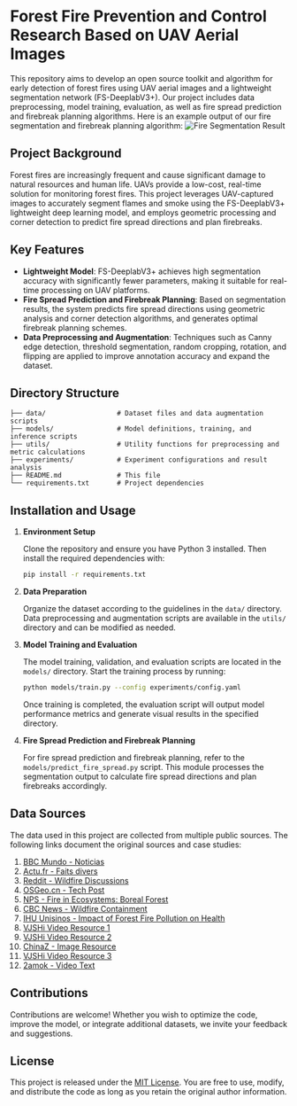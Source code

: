 # Forest Fire Prevention and Control Research Based on UAV Aerial Images

This repository aims to develop an open source toolkit and algorithm for early detection of forest fires using UAV aerial images and a lightweight segmentation network (FS-DeeplabV3+). Our project includes data preprocessing, model training, evaluation, as well as fire spread prediction and firebreak planning algorithms.
Here is an example output of our fire segmentation and firebreak planning algorithm:
![Fire Segmentation Result](./result.jpg)

## Project Background

Forest fires are increasingly frequent and cause significant damage to natural resources and human life. UAVs provide a low-cost, real-time solution for monitoring forest fires. This project leverages UAV-captured images to accurately segment flames and smoke using the FS-DeeplabV3+ lightweight deep learning model, and employs geometric processing and corner detection to predict fire spread directions and plan firebreaks.

## Key Features

- **Lightweight Model**: FS-DeeplabV3+ achieves high segmentation accuracy with significantly fewer parameters, making it suitable for real-time processing on UAV platforms.
- **Fire Spread Prediction and Firebreak Planning**: Based on segmentation results, the system predicts fire spread directions using geometric analysis and corner detection algorithms, and generates optimal firebreak planning schemes.
- **Data Preprocessing and Augmentation**: Techniques such as Canny edge detection, threshold segmentation, random cropping, rotation, and flipping are applied to improve annotation accuracy and expand the dataset.

## Directory Structure

```
├── data/                  # Dataset files and data augmentation scripts
├── models/                # Model definitions, training, and inference scripts
├── utils/                 # Utility functions for preprocessing and metric calculations
├── experiments/           # Experiment configurations and result analysis
├── README.md              # This file
└── requirements.txt       # Project dependencies
```

## Installation and Usage

1. **Environment Setup**

   Clone the repository and ensure you have Python 3 installed. Then install the required dependencies with:

   ```bash
   pip install -r requirements.txt
   ```

2. **Data Preparation**

   Organize the dataset according to the guidelines in the `data/` directory. Data preprocessing and augmentation scripts are available in the `utils/` directory and can be modified as needed.

3. **Model Training and Evaluation**

   The model training, validation, and evaluation scripts are located in the `models/` directory. Start the training process by running:

   ```bash
   python models/train.py --config experiments/config.yaml
   ```

   Once training is completed, the evaluation script will output model performance metrics and generate visual results in the specified directory.

4. **Fire Spread Prediction and Firebreak Planning**

   For fire spread prediction and firebreak planning, refer to the `models/predict_fire_spread.py` script. This module processes the segmentation output to calculate fire spread directions and plan firebreaks accordingly.

## Data Sources

The data used in this project are collected from multiple public sources. The following links document the original sources and case studies:

1. [BBC Mundo - Noticias](https://www.bbc.com/mundo/noticias-62743167)
2. [Actu.fr - Faits divers](https://actu.fr/faits-divers/aveyron-un-nouveau-gros-incendie-de-vegetacion-en-cours-pres-de-millau_51821245.html)
3. [Reddit - Wildfire Discussions](https://www.reddit.com/r/Wildfire/comments/hvtquc/wildfires_rage_across_siberia_an_aerial_view/?rdt=41481)
4. [OSGeo.cn - Tech Post](https://www.osgeo.cn/post/1e956)
5. [NPS - Fire in Ecosystems: Boreal Forest](https://www.nps.gov/articles/000/fire-in-ecosystems-boreal-forest.htm)
6. [CBC News - Wildfire Containment](https://www.cbc.ca/news/canada/british-columbia/china-nose-wildfire-20-per-cent-contained-main-evacuation-order-rescinded-1.2738560)
7. [IHU Unisinos - Impact of Forest Fire Pollution on Health](https://www.ihu.unisinos.br/categorias/612623-poluicao-dos-incendios-florestais-afeta-a-saude-das-comunidades-mais-pobres)
8. [VJSHi Video Resource 1](https://www.vjshi.com/watch/13544738.html)
9. [VJSHi Video Resource 2](https://www.vjshi.com/watch/9049768.html)
10. [ChinaZ - Image Resource](https://sc.chinaz.com/tupian/160715036743.htm)
11. [VJSHi Video Resource 3](https://www.vjshi.com/watch/15463922.html)
12. [2amok - Video Text](https://www.2amok.com/videoText/436999.html)

## Contributions

Contributions are welcome! Whether you wish to optimize the code, improve the model, or integrate additional datasets, we invite your feedback and suggestions.

## License

This project is released under the [MIT License](LICENSE). You are free to use, modify, and distribute the code as long as you retain the original author information.
